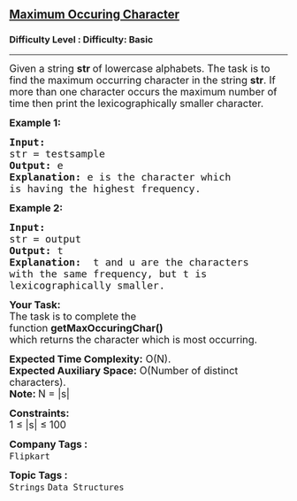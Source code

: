 <h2><a href="https://www.geeksforgeeks.org/problems/maximum-occuring-character-1587115620/1?page=1&category=Strings&difficulty=Basic,Easy&sortBy=submissions">Maximum Occuring Character</a></h2><h3>Difficulty Level : Difficulty: Basic</h3><hr><div class="problems_problem_content__Xm_eO"><p><span style="font-size: 18px;">Given a string&nbsp;<strong>str </strong>of lowercase alphabets. The task is to find the maximum occurring character in the string <strong>str</strong>. If more than one character occurs the maximum number of time then print the lexicographically smaller character.</span></p>
<p><strong><span style="font-size: 18px;">Example 1:</span></strong></p>
<pre><strong><span style="font-size: 18px;">Input:
</span></strong><span style="font-size: 18px;">str = testsample
<strong>Output: </strong>e<strong>
Explanation: </strong>e is the character which
is having the highest frequency.</span></pre>
<p><strong><span style="font-size: 18px;">Example 2:</span></strong></p>
<pre><strong><span style="font-size: 18px;">Input:
</span></strong><span style="font-size: 18px;">str = output
<strong>Output: </strong>t<strong>
Explanation: </strong>&nbsp;t and u are the characters
with the same frequency, but t is
lexicographically smaller.</span></pre>
<p><span style="font-size: 18px;"><strong>Your Task:</strong><br>The task is to complete the function&nbsp;<strong>getMaxOccuringChar()</strong> which&nbsp;returns&nbsp;the&nbsp;character&nbsp;which is&nbsp;most occurring.</span></p>
<p><span style="font-size: 18px;"><strong>Expected Time Complexity:</strong>&nbsp;O(N).<br><strong>Expected Auxiliary Space:</strong>&nbsp;O(Number of distinct characters).<br><strong>Note:&nbsp;</strong>N = |s|</span></p>
<p><span style="font-size: 18px;"><strong>Constraints:</strong><br>1 ≤ |s| ≤ 100</span></p></div><p><span style=font-size:18px><strong>Company Tags : </strong><br><code>Flipkart</code>&nbsp;<br><p><span style=font-size:18px><strong>Topic Tags : </strong><br><code>Strings</code>&nbsp;<code>Data Structures</code>&nbsp;